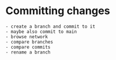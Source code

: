 # Committing changes

```{exercise} Practice creating commmits and branches (20 min)
- create a branch and commit to it
- maybe also commit to main
- browse network
- compare branches
- compare commits
- rename a branch
```
